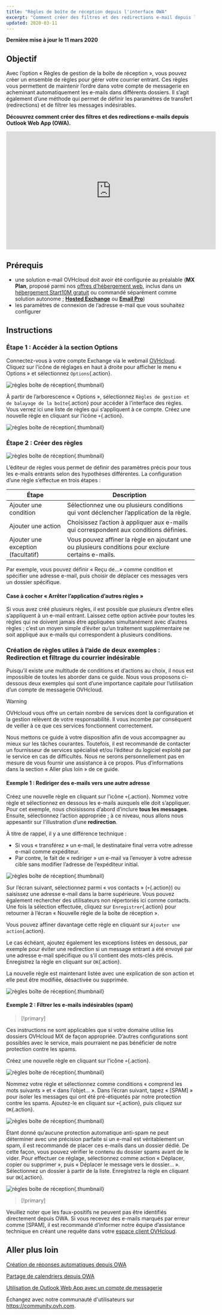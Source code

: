 ```yaml
---
title: "Règles de boîte de réception depuis l'interface OWA"
excerpt: "Comment créer des filtres et des redirections e-mail depuis l'interface OWA"
updated: 2020-03-11
---
```


**Dernière mise à jour le 11 mars 2020**

## Objectif

Avec l’option « Règles de gestion de la boîte de réception », vous pouvez créer un ensemble de règles pour gérer votre courrier entrant. Ces règles vous permettent de maintenir l’ordre dans votre compte de messagerie en acheminant automatiquement les e-mails dans différents dossiers. Il s’agit également d’une méthode qui permet de définir les paramètres de transfert (redirections) et de filtrer les messages indésirables.

**Découvrez comment créer des filtres et des redirections e-mails depuis Outlook Web App (OWA).**

<iframe width="560" height="315" src="https://www.youtube-nocookie.com/embed/z1D2wc7XWX4?start=48" title="YouTube video player" frameborder="0" allow="accelerometer; autoplay; clipboard-write; encrypted-media; gyroscope; picture-in-picture" allowfullscreen></iframe>

## Prérequis

- une solution e-mail OVHcloud doit avoir été configurée au préalable (**MX Plan**, proposé parmi nos [offres d’hébergement web](https://www.ovhcloud.com/fr/web-hosting/), inclus dans un [hébergement Start10M gratuit](https://www.ovhcloud.com/fr/domains/free-web-hosting/) ou commandé séparément comme solution autonome ; [**Hosted Exchange**](https://www.ovhcloud.com/fr/emails/hosted-exchange/) ou [**Email Pro**](https://www.ovhcloud.com/fr/emails/email-pro/))
- les paramètres de connexion de l’adresse e-mail que vous souhaitez configurer

## Instructions

### Étape 1 : Accéder à la section Options

Connectez-vous à votre compte Exchange via le webmail [OVHcloud](https://www.ovh.com/fr/mail/). Cliquez sur l’icône de réglages en haut à droite pour afficher le menu « Options » et sélectionnez `Options`{.action}.

![règles boîte de réception](images/exchange-rules-step1.png){.thumbnail}

À partir de l’arborescence « Options », sélectionnez `Règles de gestion et de balayage de la boîte`{.action} pour accéder à l’interface des règles. Vous verrez ici une liste de règles qui s’appliquent à ce compte. Créez une nouvelle règle en cliquant sur l’icône `+`{.action}.

![règles boîte de réception](images/exchange-rules-step2.png){.thumbnail}

### Étape 2 : Créer des règles

![règles boîte de réception](images/exchange-rules-step3.png){.thumbnail}

L’éditeur de règles vous permet de définir des paramètres précis pour tous les e-mails entrants selon des hypothèses différentes. La configuration d’une règle s’effectue en trois étapes :

|Étape|Description|
|---|---|
|Ajouter une condition|Sélectionnez une ou plusieurs conditions qui vont déclencher l’application de la règle.|
|Ajouter une action|Choisissez l’action à appliquer aux e-mails qui correspondent aux conditions définies.|
|Ajouter une exception (facultatif)|Vous pouvez affiner la règle en ajoutant une ou plusieurs conditions pour exclure certains e-mails.|

Par exemple, vous pouvez définir « Reçu de...» comme condition et spécifier une adresse e-mail, puis choisir de déplacer ces messages vers un dossier spécifique.

#### Case à cocher « Arrêter l’application d’autres règles »

Si vous avez créé plusieurs règles, il est possible que plusieurs d’entre elles s’appliquent à un e-mail entrant. Laissez cette option activée pour toutes les règles qui ne doivent jamais être appliquées simultanément avec d’autres règles ; c’est un moyen simple d’éviter qu’un traitement supplémentaire ne soit appliqué aux e-mails qui correspondent à plusieurs conditions.

### Création de règles utiles à l’aide de deux exemples : Redirection et filtrage du courrier indésirable 

Puisqu’il existe une multitude de conditions et d’actions au choix, il nous est impossible de toutes les aborder dans ce guide. Nous vous proposons ci-dessous deux exemples qui sont d’une importance capitale pour l’utilisation d’un compte de messagerie OVHcloud. 

> [!warning]
>OVHcloud vous offre un certain nombre de services dont la configuration et la gestion relèvent de votre responsabilité. Il vous incombe par conséquent de veiller à ce que ces services fonctionnent correctement.
>
>Nous mettons ce guide à votre disposition afin de vous accompagner au mieux sur les tâches courantes. Toutefois, il est recommandé de contacter un fournisseur de services spécialisé et/ou l’éditeur du logiciel exploité par le service en cas de difficultés. Nous ne serons personnellement pas en mesure de vous fournir une assistance à ce propos. Plus d’informations dans la section « Aller plus loin » de ce guide.
>

#### Exemple 1 : Rediriger des e-mails vers une autre adresse

Créez une nouvelle règle en cliquant sur l’icône `+`{.action}. Nommez votre règle et sélectionnez en dessous les e-mails auxquels elle doit s’appliquer. Pour cet exemple, nous choisissons d’abord d’inclure **tous les messages**. Ensuite, sélectionnez l’action appropriée ; à ce niveau, nous allons nous appesantir sur l’illustration d’une **redirection**. 

À titre de rappel, il y a une différence technique : 

* Si vous « transférez » un e-mail, le destinataire final verra votre adresse e-mail comme expéditeur. 
* Par contre, le fait de « rediriger » un e-mail va l’envoyer à votre adresse cible sans modifier l’adresse de l’expéditeur initial. 

![règles boîte de réception](images/exchange-rules-step4.png){.thumbnail}

Sur l’écran suivant, sélectionnez parmi « vos contacts » (`+`{.action}) ou saisissez une adresse e-mail dans la barre supérieure. Vous pouvez également rechercher des utilisateurs non répertoriés ici comme contacts. Une fois la sélection effectuée, cliquez sur `Enregistrer`{.action} pour retourner à l’écran « Nouvelle règle de la boîte de réception ». 

Vous pouvez affiner davantage cette règle en cliquant sur `Ajouter une action`{.action}. 

Le cas échéant, ajoutez également les exceptions listées en dessous, par exemple pour éviter une redirection si un message entrant a été envoyé par une adresse e-mail spécifique ou s’il contient des mots-clés précis. Enregistrez la règle en cliquant sur `OK`{.action}.

La nouvelle règle est maintenant listée avec une explication de son action et elle peut être modifiée, désactivée ou supprimée.

![règles boîte de réception](images/redirection_rulebis.gif){.thumbnail}


#### Exemple 2 : Filtrer les e-mails indésirables (spam)

> [!primary]
>
Ces instructions ne sont applicables que si votre domaine utilise les dossiers OVHcloud MX de façon appropriée. D’autres configurations sont possibles avec le service, mais pourraient ne pas bénéficier de notre protection contre les spams.
>

Créez une nouvelle règle en cliquant sur l’icône `+`{.action}.

![règles boîte de réception](images/exchange-rules-step7.png){.thumbnail}

Nommez votre règle et sélectionnez comme conditions « comprend les mots suivants » et « dans l’objet... ». Dans l’écran suivant, tapez « [SPAM] » pour isoler les messages qui ont été pré-étiquetés par notre protection contre les spams. Ajoutez-le en cliquant sur `+`{.action}, puis cliquez sur `OK`{.action}.

![règles boîte de réception](images/exchange-rules-step8.png){.thumbnail}

Étant donné qu’aucune protection automatique anti-spam ne peut déterminer avec une précision parfaite si un e-mail est véritablement un spam, il est recommandé de placer ces e-mails dans un dossier dédié. De cette façon, vous pouvez vérifier le contenu du dossier spams avant de le vider. Pour effectuer ce réglage, sélectionnez comme action « Déplacer, copier ou supprimer », puis « Déplacer le message vers le dossier... ». Sélectionnez un dossier à partir de la liste. Enregistrez la règle en cliquant sur `OK`{.action}.

![règles boîte de réception](images/exchange-rules-step9_2.png){.thumbnail}


> [!primary]
>
Veuillez noter que les faux-positifs ne peuvent pas être identifiés directement depuis OWA. Si vous recevez des e-mails marqués par erreur comme [SPAM], il est recommandé d’informer notre équipe d’assistance technique en créant une requête dans votre [espace client OVHcloud](https://www.ovh.com/manager/dedicated/#/support/tickets/new).  
>


## Aller plus loin

[Création de réponses automatiques depuis OWA](/pages/web/microsoft-collaborative-solutions/owa_automatic_replies)

[Partage de calendriers depuis OWA](/pages/web/microsoft-collaborative-solutions/owa_calendar_sharing)

[Utilisation de Outlook Web App avec un compte de messagerie](/pages/web/emails/email_owa)

Échangez avec notre communauté d'utilisateurs sur <https://community.ovh.com>.
